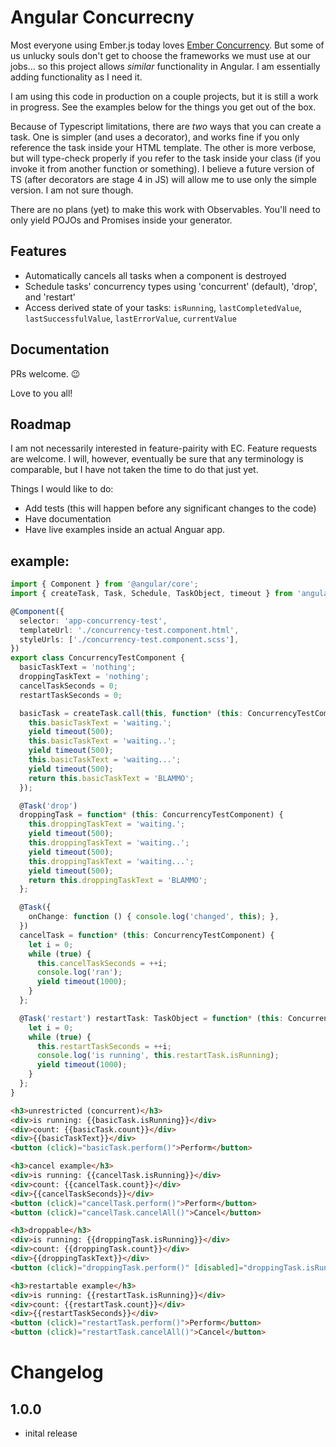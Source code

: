 # Angular Concurrecny

Most everyone using Ember.js today loves [Ember Concurrency](http://ember-concurrency.com). But some of us unlucky souls don't get to choose the frameworks we must use at our jobs... so this project allows *similar* functionality in Angular. I am essentially adding functionality as I need it.

I am using this code in production on a couple projects, but it is still a work in progress. See the examples below for the things you get out of the box.

Because of Typescript limitations, there are *two* ways that you can create a task. One is simpler (and uses a decorator), and works fine if you only reference the task inside your HTML template. The other is more verbose, but will type-check properly if you refer to the task inside your class (if you invoke it from another function or something). I believe a future version of TS (after decorators are stage 4 in JS) will allow me to use only the simple version. I am not sure though.

There are no plans (yet) to make this work with Observables. You'll need to only yield POJOs and Promises inside your generator.

## Features

- Automatically cancels all tasks when a component is destroyed
- Schedule tasks' concurrency types using 'concurrent' (default), 'drop', and 'restart'
- Access derived state of your tasks: `isRunning`, `lastCompletedValue`, `lastSuccessfulValue`, `lastErrorValue`, `currentValue`

## Documentation

PRs welcome. :wink:

Love to you all!

## Roadmap

I am not necessarily interested in feature-pairity with EC. Feature requests are welcome. I will, however, eventually be sure that any terminology is comparable, but I have not taken the time to do that just yet.

Things I would like to do:
- Add tests (this will happen before any significant changes to the code)
- Have documentation
- Have live examples inside an actual Anguar app.

## example:

```ts
import { Component } from '@angular/core';
import { createTask, Task, Schedule, TaskObject, timeout } from 'angular-concurrency';

@Component({
  selector: 'app-concurrency-test',
  templateUrl: './concurrency-test.component.html',
  styleUrls: ['./concurrency-test.component.scss'],
})
export class ConcurrencyTestComponent {
  basicTaskText = 'nothing';
  droppingTaskText = 'nothing';
  cancelTaskSeconds = 0;
  restartTaskSeconds = 0;

  basicTask = createTask.call(this, function* (this: ConcurrencyTestComponent) {
    this.basicTaskText = 'waiting.';
    yield timeout(500);
    this.basicTaskText = 'waiting..';
    yield timeout(500);
    this.basicTaskText = 'waiting...';
    yield timeout(500);
    return this.basicTaskText = 'BLAMMO';
  });

  @Task('drop')
  droppingTask = function* (this: ConcurrencyTestComponent) {
    this.droppingTaskText = 'waiting.';
    yield timeout(500);
    this.droppingTaskText = 'waiting..';
    yield timeout(500);
    this.droppingTaskText = 'waiting...';
    yield timeout(500);
    return this.droppingTaskText = 'BLAMMO';
  };

  @Task({
    onChange: function () { console.log('changed', this); },
  })
  cancelTask = function* (this: ConcurrencyTestComponent) {
    let i = 0;
    while (true) {
      this.cancelTaskSeconds = ++i;
      console.log('ran');
      yield timeout(1000);
    }
  };

  @Task('restart') restartTask: TaskObject = function* (this: ConcurrencyTestComponent) {
    let i = 0;
    while (true) {
      this.restartTaskSeconds = ++i;
      console.log('is running', this.restartTask.isRunning);
      yield timeout(1000);
    }
  };
}
```

```html
<h3>unrestricted (concurrent)</h3>
<div>is running: {{basicTask.isRunning}}</div>
<div>count: {{basicTask.count}}</div>
<div>{{basicTaskText}}</div>
<button (click)="basicTask.perform()">Perform</button>

<h3>cancel example</h3>
<div>is running: {{cancelTask.isRunning}}</div>
<div>count: {{cancelTask.count}}</div>
<div>{{cancelTaskSeconds}}</div>
<button (click)="cancelTask.perform()">Perform</button>
<button (click)="cancelTask.cancelAll()">Cancel</button>

<h3>droppable</h3>
<div>is running: {{droppingTask.isRunning}}</div>
<div>count: {{droppingTask.count}}</div>
<div>{{droppingTaskText}}</div>
<button (click)="droppingTask.perform()" [disabled]="droppingTask.isRunning">Perform</button>

<h3>restartable example</h3>
<div>is running: {{restartTask.isRunning}}</div>
<div>count: {{restartTask.count}}</div>
<div>{{restartTaskSeconds}}</div>
<button (click)="restartTask.perform()">Perform</button>
<button (click)="restartTask.cancelAll()">Cancel</button>
```

# Changelog

## 1.0.0
* inital release
